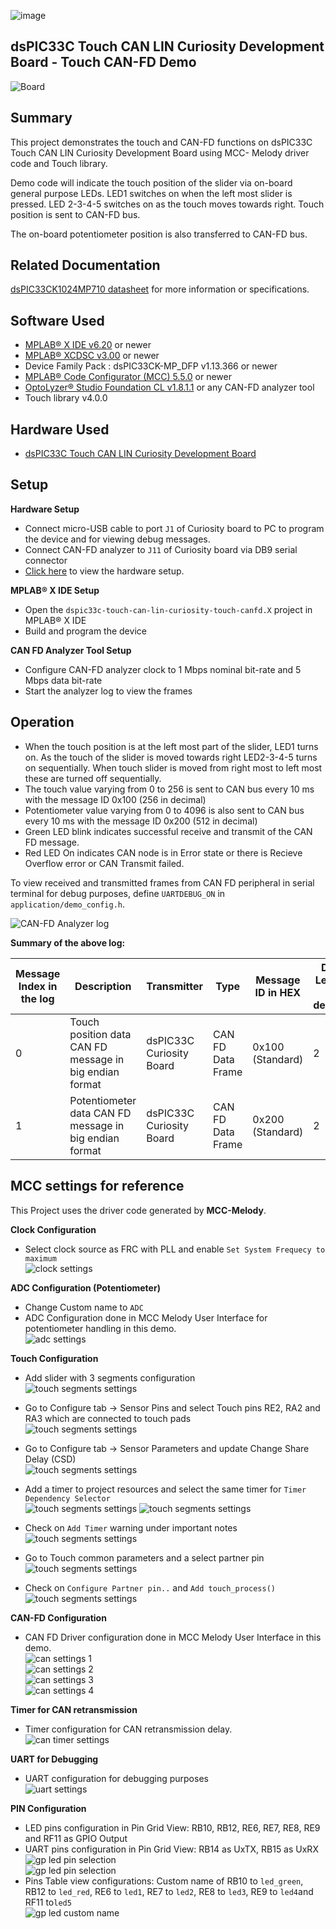 ![image](images/microchip.jpg)

## dsPIC33C Touch CAN LIN Curiosity Development Board - Touch CAN-FD Demo

![Board](images/board.png)

## Summary

This project demonstrates the touch and CAN-FD functions on dsPIC33C Touch CAN LIN Curiosity Development Board using MCC- Melody driver code and Touch library.

Demo code will indicate the touch position of the slider via on-board general purpose LEDs. LED1 switches on when the left most slider is pressed. LED 2-3-4-5 switches on as the touch moves towards right. Touch position is sent to CAN-FD bus.

The on-board potentiometer position is also transferred to CAN-FD bus.

## Related Documentation

[dsPIC33CK1024MP710 datasheet](https://www.microchip.com/dsPIC33CK1024MP710) for more information or specifications.

## Software Used

- [MPLAB® X IDE v6.20](https://www.microchip.com/mplabx) or newer
- [MPLAB® XCDSC v3.00](https://www.microchip.com/xc16) or newer
- Device Family Pack : dsPIC33CK-MP_DFP v1.13.366 or newer
- [MPLAB® Code Configurator (MCC) 5.5.0](https://www.microchip.com/mcc) or newer
- [OptoLyzer® Studio Foundation CL v1.8.1.1](https://www.microchip.com/en-us/tools-resources/develop/k2l-automotive-tools/optolyzer-studio) or any CAN-FD analyzer tool
- Touch library v4.0.0

## Hardware Used

- [dsPIC33C Touch CAN LIN Curiosity Development Board](https://www.microchip.com/EV97U97A)

## Setup

**Hardware Setup**

- Connect micro-USB cable to port `J1` of Curiosity board to PC to program the device and for viewing debug messages.
- Connect CAN-FD analyzer to `J11` of Curiosity board via DB9 serial connector
- [Click here](images/hardware_setup.png) to view the hardware setup.

**MPLAB® X IDE Setup**

- Open the `dspic33c-touch-can-lin-curiosity-touch-canfd.X` project in MPLAB® X IDE
- Build and program the device

**CAN FD Analyzer Tool Setup**

- Configure CAN-FD analyzer clock to 1 Mbps nominal bit-rate and 5 Mbps data bit-rate
- Start the analyzer log to view the frames

## Operation

- When the touch position is at the left most part of the slider, LED1 turns on. As the touch of the slider is moved towards right LED2-3-4-5 turns on sequentially. When touch slider is moved from right most to left most these are turned off sequentially.
- The touch value varying from 0 to 256 is sent to CAN bus every 10 ms with the message ID 0x100 (256 in decimal)
- Potentiometer value varying from 0 to 4096 is also sent to CAN bus every 10 ms with the message ID 0x200 (512 in decimal)
- Green LED blink indicates successful receive and transmit of the CAN FD message.
- Red LED On indicates CAN node is in Error state or there is Recieve Overflow error or CAN Transmit failed.

To view received and transmitted frames from CAN FD peripheral in serial terminal for debug purposes, define `UARTDEBUG_ON` in `application/demo_config.h`.

![CAN-FD Analyzer log](images/analyzer_log.png)

**Summary of the above log:**

| Message Index in the log | Description                                             | Transmitter              | Type              | Message ID in HEX | Data Length in decimal | Data in Analyzer (HEX) | Actual data (HEX) |
| ------------------------ | ------------------------------------------------------- | ------------------------ | ----------------- | ----------------- | ---------------------- | ---------------------- | ----------------- |
| 0                        | Touch position data CAN FD message in big endian format | dsPIC33C Curiosity Board | CAN FD Data Frame | 0x100 (Standard)  | 2                      | 80 00                  | 0x0080            |
| 1                        | Potentiometer data CAN FD message in big endian format  | dsPIC33C Curiosity Board | CAN FD Data Frame | 0x200 (Standard)  | 2                      | 13 06                  | 0x0613            |

## MCC settings for reference

This Project uses the driver code generated by **MCC-Melody**.

**Clock Configuration**

- Select clock source as FRC with PLL and enable `Set System Frequecy to maximum`<br>
  ![clock settings](images/clock_max.png)

**ADC Configuration (Potentiometer)**

- Change Custom name to `ADC`
- ADC Configuration done in MCC Melody User Interface for potentiometer handling in this demo. <br>
  ![adc settings](images/mcc_adc.png)

**Touch Configuration**

- Add slider with 3 segments configuration<br>
  ![touch segments settings](images/touch_pads_mcc.png)

- Go to Configure tab -> Sensor Pins and select Touch pins RE2, RA2 and RA3 which are connected to touch pads<br>
  ![touch segments settings](images/touch_pins_mcc.png)

- Go to Configure tab -> Sensor Parameters and update Change Share Delay (CSD)<br>
  ![touch segments settings](images/touch_sensor_param.png)

- Add a timer to project resources and select the same timer for `Timer Dependency Selector` <br>
  ![touch segments settings](images/touch_timer_mcc.png)
  ![touch segments settings](images/touch_timer.png)

- Check on `Add Timer` warning under important notes<br>
  ![touch segments settings](images/touch_add_timer_warn.png)

- Go to Touch common parameters and a select partner pin<br>
  ![touch segments settings](images/touch_partner_pin.png)

- Check on `Configure Partner pin..` and `Add touch_process()`<br>
  ![touch segments settings](images/touch_partner_pin_warn.png)

**CAN-FD Configuration**

- CAN FD Driver configuration done in MCC Melody User Interface in this demo.<br>
  ![can settings 1](images/mcc_can_1.png)<br>
  ![can settings 2](images/mcc_can_2.png)<br>
  ![can settings 3](images/mcc_can_3.png)<br>
  ![can settings 4](images/mcc_can_4.png)<br>

**Timer for CAN retransmission**

- Timer configuration for CAN retransmission delay.<br>
  ![can timer settings](images/timer_can.png)

**UART for Debugging**

- UART configuration for debugging purposes<br>
  ![uart settings](images/mcc_uart.png)

**PIN Configuration**

- LED pins configuration in Pin Grid View: RB10, RB12, RE6, RE7, RE8, RE9 and RF11 as GPIO Output
- UART pins configuration in Pin Grid View: RB14 as UxTX, RB15 as UxRX<br>
  ![gp led pin selection](images/pins_grid1.png)<br>
  ![gp led pin selection](images/pins_grid2.png)
- Pins Table view configurations: Custom name of RB10 to `led_green`, RB12 to `led_red`, RE6 to `led1`, RE7 to `led2`, RE8 to `led3`, RE9 to `led4`and RF11 to`led5`<br>
  ![gp led custom name](images/pins_table1.png)
